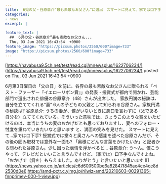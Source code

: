 ```yaml
---
title:  6児の父・谷原章介“最も素敵なお父さん”に選出　スマートに見えて、家では口下手?  
categories:
- news
excerpt: |
  
feature_text: |
  ##  6児の父・谷原章介“最も素敵なお父さん...
  Thu, 03 Jun 2021 16:43:54  +0900
feature_image: "https://picsum.photos/2560/600?image=733"
image: "https://picsum.photos/2560/600?image=733"
---
```


[https://hayabusa9.5ch.net/test/read.cgi/mnewsplus/1622706234/](https://hayabusa9.5ch.net/test/read.cgi/mnewsplus/1622706234/)
posted on Thu, 03 Jun 2021 16:43:54  +0900

<!--more-->

6月第3日曜日の「父の日」を前に、各界の最も素敵なお父さんに贈られる「ベスト・ファーザー『イエローリボン賞』」の発表・授賞式が都内で開かれ、芸能部門で選出された俳優の谷原章介（48）さんが出席した。 家族円満の秘訣は、自分を立ててくれる“妻” 6人の子どもの父親として知られる谷原さん。家族円満の秘訣は? 谷原章介: うちの妻が、僕がいないときに悪口を言わずに（父である自分を）立ててくれている。そういった意味では、きょうこのような賞をいただけるのは、本当にうちの妻のおかげだとも思っておりますし、妻へのフォロー・忖度を重ねていきたいなと思います と、満面の笑みを見せた。 スマートに見えて…家では口下手? 授賞式では堂々と奥さんへの感謝を述べた谷原さんだが、その後の囲み取材では意外な一面も? 「奥様にどんな言葉をかけたいか」と記者から問われた谷原さん。少し困った表情を浮かべると… 谷原章介: う〜ん。僕こうやって、テレビだといいこと言うんですけど、（家では）口下手なんですよね。「おかげで（賞を）もらえました。ありがとう」と言いたいと思います ![](https://news.yahoo.co.jp/articles/c6d600500be6a82847f845ae4ce4ce8d2530d0e6 https://amd-pctr.c.yimg.jp/r/iwiz-amd/20210603-00291365-fnnprimev-000-1-view.jpg)
